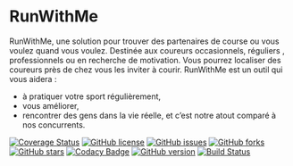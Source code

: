 # RunWithMe
RunWithMe, une solution pour trouver des partenaires de course ou vous voulez quand vous voulez.
Destinée aux coureurs occasionnels, réguliers , professionnels ou en recherche de motivation.
Vous pourrez localiser des coureurs près de chez vous les inviter à courir.
RunWithMe est un outil qui vous aidera :
- à pratiquer votre sport régulièrement, 
- vous améliorer,
- rencontrer des gens dans la vie réelle, et c’est notre atout comparé à nos concurrents.


[![Coverage Status](https://coveralls.io/repos/github/ProjetRun/runwithme/badge.svg?branch=master)](https://coveralls.io/github/ProjetRun/runwithme?branch=master)
[![GitHub license](https://img.shields.io/github/license/ProjetRun/runwithme.svg)](https://github.com/ProjetRun/runwithme/blob/master/LICENSE)
[![GitHub issues](https://img.shields.io/github/issues/ProjetRun/runwithme.svg)](https://github.com/ProjetRun/runwithme/issues)
[![GitHub forks](https://img.shields.io/github/forks/ProjetRun/runwithme.svg)](https://github.com/ProjetRun/runwithme/network)
[![GitHub stars](https://img.shields.io/github/stars/ProjetRun/runwithme.svg)](https://github.com/ProjetRun/runwithme/stargazers)
[![Codacy Badge](https://api.codacy.com/project/badge/Grade/309ab3350a7444ad8b63ca537cb848d3)](https://www.codacy.com/app/ProjetRun/runwithme?utm_source=github.com&amp;utm_medium=referral&amp;utm_content=ProjetRun/runwithme/&amp;utm_campaign=Badge_Grade)
[![GitHub version](https://badge.fury.io/gh/ProjetRun%2Frunwithme.svg)](https://badge.fury.io/gh/ProjetRun%2Frunwithme)
[![Build Status](https://img.shields.io/travis/ProjetRun/runwithme/master.svg?style=flat-square)](https://travis-ci.org/ProjetRun/runwithme)
